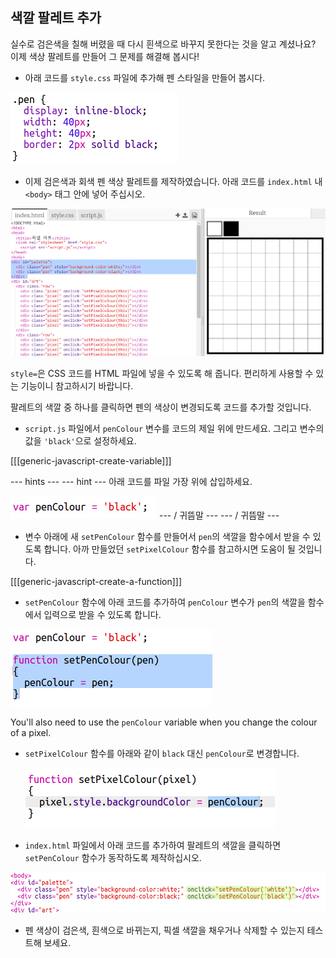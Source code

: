 ## 색깔 팔레트 추가

실수로 검은색을 칠해 버렸을 때 다시 흰색으로 바꾸지 못한다는 것을 알고 계셨나요? 이제 색상 팔레트를 만들어 그 문제를 해결해 봅시다!

+ 아래 코드를 `style.css` 파일에 추가해 펜 스타일을 만들어 봅시다.

![screenshot](images/pixel-art-pen.png)

+ 이제 검은색과 회색 펜 색상 팔레트를 제작하였습니다. 아래 코드를 `index.html` 내 `<body>` 태그 안에 넣어 주십시오.

![스크린샷](images/pixel-art-palette.png)

`style=`은 CSS 코드를 HTML 파일에 넣을 수 있도록 해 줍니다. 편리하게 사용할 수 있는 기능이니 참고하시기 바랍니다.

팔레트의 색깔 중 하나를 클릭하면 펜의 색상이 변경되도록 코드를 추가할 것입니다.

+ `script.js` 파일에서 `penColour` 변수를 코드의 제일 위에 만드세요. 그리고 변수의 값을 `'black'`으로 설정하세요.

[[[generic-javascript-create-variable]]]

\--- hints \--- \--- hint \--- 아래 코드를 파일 가장 위에 삽입하세요.

![스크린샷](images/pixel-art-pencolour.png) \--- / 귀뜸말 \--- \--- / 귀뜸말 \---

+ 변수 아래에 새 `setPenColour` 함수를 만들어서 `pen`의 색깔을 함수에서 받을 수 있도록 합니다. 아까 만들었던 `setPixelColour` 함수를 참고하시면 도움이 될 것입니다.

[[[generic-javascript-create-a-function]]]

+ `setPenColour` 함수에 아래 코드를 추가하여 `penColour` 변수가 `pen`의 색깔을 함수에서 입력으로 받을 수 있도록 합니다.

![<0>#outside-pic</0> CSS 코드에서 <0>width</0>(너비) 와 <0>height</0>(높이) 값을 수정하여, 바깥 쪽에 있는 이미지를 <0>200px</0>로 수정해보세요. (<0>px</0>는 픽셀을 의미합니다.)](images/pixel-art-set-pen.png)

You'll also need to use the `penColour` variable when you change the colour of a pixel.

+ `setPixelColour` 함수를 아래와 같이 `black` 대신 `penColour`로 변경합니다.
    
    ![스크린샷](images/pixel-art-use-pen.png)

+ `index.html` 파일에서 아래 코드를 추가하여 팔레트의 색깔을 클릭하면 `setPenColour` 함수가 동작하도록 제작하십시오.

![스크린샷](images/pixel-art-palette-onclick.png)

+ 펜 색상이 검은색, 흰색으로 바뀌는지, 픽셀 색깔을 채우거나 삭제할 수 있는지 테스트해 보세요.